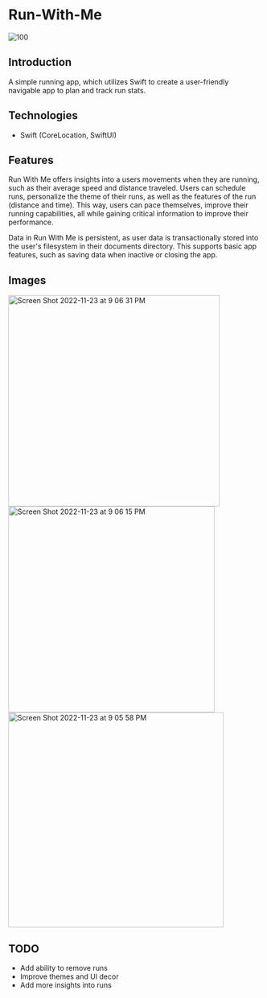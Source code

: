 # Run-With-Me
![100](https://user-images.githubusercontent.com/66751933/203690721-6f97d9f8-acc8-415d-832e-09d5ef1514bb.png)

## Introduction
A simple running app, which utilizes Swift to create a user-friendly navigable app to plan and track run stats.

## Technologies
* Swift (CoreLocation, SwiftUI)

## Features
Run With Me offers insights into a users movements when they are running, such as their average speed and distance traveled. Users can schedule runs, personalize the theme of their runs, as well as the features of the run (distance and time). This way, users can pace themselves, improve their running capabilities, all while gaining critical information to improve their performance.


Data in Run With Me is persistent, as user data is transactionally stored into the user's filesystem in their documents directory. This supports basic app features, such as saving data when inactive or closing the app. 

## Images

<img width="420" alt="Screen Shot 2022-11-23 at 9 06 31 PM" src="https://user-images.githubusercontent.com/66751933/203685246-c598ff01-7fbf-4756-ad02-b030b6304753.png">
<img width="410" alt="Screen Shot 2022-11-23 at 9 06 15 PM" src="https://user-images.githubusercontent.com/66751933/203685263-110cf2e4-c314-4284-8940-0a84baf6c96d.png">
<img width="428" alt="Screen Shot 2022-11-23 at 9 05 58 PM" src="https://user-images.githubusercontent.com/66751933/203685269-808a7bff-f01b-4ab9-9fab-1d30983cf926.png">


## TODO
* Add ability to remove runs
* Improve themes and UI decor
* Add more insights into runs


